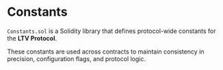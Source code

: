# Constants

`Constants.sol` is a Solidity library that defines protocol-wide constants for the **LTV Protocol**.

These constants are used across contracts to maintain consistency in precision, configuration flags, and protocol logic.